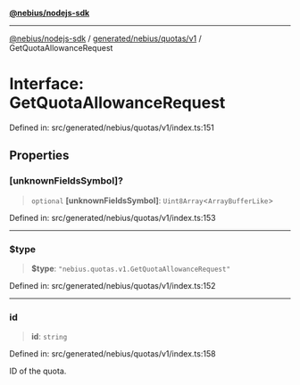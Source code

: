 [**@nebius/nodejs-sdk**](../../../../../README.md)

---

[@nebius/nodejs-sdk](../../../../../README.md) / [generated/nebius/quotas/v1](../README.md) / GetQuotaAllowanceRequest

# Interface: GetQuotaAllowanceRequest

Defined in: src/generated/nebius/quotas/v1/index.ts:151

## Properties

### \[unknownFieldsSymbol\]?

> `optional` **\[unknownFieldsSymbol\]**: `Uint8Array`\<`ArrayBufferLike`\>

Defined in: src/generated/nebius/quotas/v1/index.ts:153

---

### $type

> **$type**: `"nebius.quotas.v1.GetQuotaAllowanceRequest"`

Defined in: src/generated/nebius/quotas/v1/index.ts:152

---

### id

> **id**: `string`

Defined in: src/generated/nebius/quotas/v1/index.ts:158

ID of the quota.
